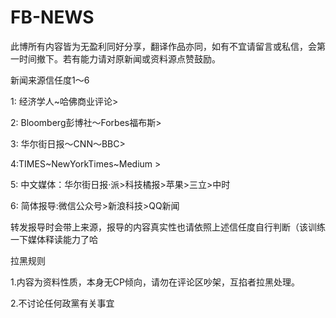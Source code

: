 # FB-NEWS
此博所有内容皆为无盈利同好分享，翻译作品亦同，如有不宜请留言或私信，会第一时间撤下。若有能力请对原新闻或资料源点赞鼓励。

新闻来源信任度1～6

1: 经济学人~哈佛商业评论>

2: Bloomberg彭博社～Forbes福布斯>

3: 华尔街日报～CNN～BBC>

4:TIMES~NewYorkTimes~Medium >

5: 中文媒体：华尔街日报·派>科技橘报>苹果>三立>中时

6: 简体报导:微信公众号>新浪科技>QQ新闻

转发报导时会带上来源，报导的内容真实性也请依照上述信任度自行判断（该训练一下媒体释读能力了哈





拉黑规则

1.内容为资料性质，本身无CP倾向，请勿在评论区吵架，互掐者拉黑处理。

2.不讨论任何政黨有关事宜
